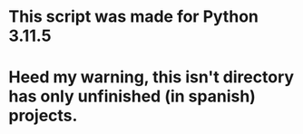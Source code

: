 # This script was made for Python 3.11.5

# Heed my warning, this isn't directory has only unfinished (in spanish) projects.

